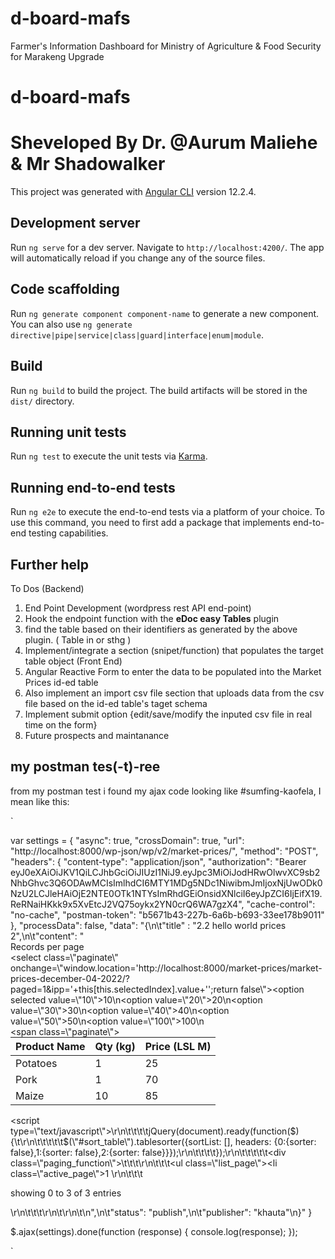 # d-board-mafs
Farmer's Information Dashboard for Ministry of Agriculture &amp; Food Security for Marakeng Upgrade 
# d-board-mafs

# Sheveloped By Dr. @Aurum Maliehe & Mr Shadowalker

This project was generated with [Angular CLI](https://github.com/angular/angular-cli) version 12.2.4.

## Development server

Run `ng serve` for a dev server. Navigate to `http://localhost:4200/`. The app will automatically reload if you change any of the source files.

## Code scaffolding

Run `ng generate component component-name` to generate a new component. You can also use `ng generate directive|pipe|service|class|guard|interface|enum|module`.

## Build

Run `ng build` to build the project. The build artifacts will be stored in the `dist/` directory.

## Running unit tests

Run `ng test` to execute the unit tests via [Karma](https://karma-runner.github.io).

## Running end-to-end tests

Run `ng e2e` to execute the end-to-end tests via a platform of your choice. To use this command, you need to first add a package that implements end-to-end testing capabilities.

## Further help

To Dos (Backend)
1. End Point Development (wordpress rest API end-point)
2. Hook the endpoint function with the **eDoc easy Tables** plugin
3. find the table based on their identifiers as generated by the above plugin. ( Table in or sthg )
4. Implement/integrate a section (snipet/function) that populates the target table object
(Front End)
5. Angular Reactive Form to enter the data to be populated into the Market Prices id-ed table
6. Also implement an import csv file section that uploads data from the csv file based on the id-ed table's taget schema
7. Implement submit option {edit/save/modify the inputed csv file in real time on the form}
8. Future prospects and maintanance  

## my postman tes(-t)-ree

from my postman test i found my ajax code looking like #sumfing-kaofela, I mean like this:

`

var settings = {
  "async": true,
  "crossDomain": true,
  "url": "http://localhost:8000/wp-json/wp/v2/market-prices/",
  "method": "POST",
  "headers": {
    "content-type": "application/json",
    "authorization": "Bearer eyJ0eXAiOiJKV1QiLCJhbGciOiJIUzI1NiJ9.eyJpc3MiOiJodHRwOlwvXC9sb2NhbGhvc3Q6ODAwMCIsImlhdCI6MTY1MDg5NDc1NiwibmJmIjoxNjUwODk0NzU2LCJleHAiOjE2NTE0OTk1NTYsImRhdGEiOnsidXNlciI6eyJpZCI6IjEifX19.ReRNaiHKkk9x5XvEtcJ2VQ75oykx2YN0crQ6WA7gzX4",
    "cache-control": "no-cache",
    "postman-token": "b5671b43-227b-6a6b-b693-33ee178b9011"
  },
  "processData": false,
  "data": "{\n\t\"title\" : \"2.2 hello world prices 2\",\n\t\"content\": \"<br><span style='float:left;width:100%'>Records per page <br><select class=\\\"paginate\\\" onchange=\\\"window.location='http://localhost:8000/market-prices/market-prices-december-04-2022/?paged=1&ipp='+this[this.selectedIndex].value+'';return false\\\"><option selected value=\\\"10\\\">10</option>\\n<option value=\\\"20\\\">20</option>\\n<option value=\\\"30\\\">30</option>\\n<option value=\\\"40\\\">40</option>\\n<option value=\\\"50\\\">50</option>\\n<option value=\\\"100\\\">100</option>\\n</select><br><span class=\\\"paginate\\\"></span></span><div class='table_show'><table table_id='1' current_user='admin' class='tablesorter' id='sort_table'><thead><tr><th>Product Name</th><th>Qty (kg)</th><th>Price (LSL M)</th></tr></thead><tr><td>Potatoes</td><td>1</td><td>25</td></tr><tr><td>Pork</td><td>1</td><td>70</td></tr><tr><td>Maize</td><td>10</td><td>85</td></tr></table></div><script type=\\\"text/javascript\\\">\\r\\n\\t\\t\\t\\tjQuery(document).ready(function($){\\t\\r\\n\\t\\t\\t\\t\\t$(\\\"#sort_table\\\").tablesorter({sortList: [], headers: {0:{sorter: false},1:{sorter: false},2:{sorter: false}}});\\r\\n\\t\\t\\t\\t});\\r\\n\\t\\t\\t</script>\\t\\t<div class=\\\"paging_function\\\">\\t\\t\\t\\r\\n\\t\\t\\t<ul class=\\\"list_page\\\"><li class=\\\"active_page\\\">1</li> </ul>\\r\\n\\t\\t\\t<p>showing 0 to 3 of 3 entries</p>\\r\\n\\t\\t</div>\\t\\r\\n\\t\\r\\n\\t\\n\",\n\t\"status\": \"publish\",\n\t\"publisher\": \"khauta\"\n}"
}

$.ajax(settings).done(function (response) {
  console.log(response);
});

`
